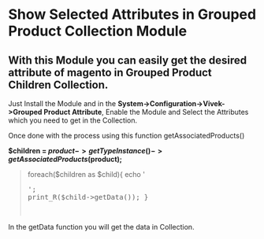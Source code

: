 # Show Selected Attributes in Grouped Product Collection Module

## With this Module you can easily get the desired attribute of magento in Grouped Product Children Collection.

Just Install the Module and in the **System->Configuration->Vivek->Grouped Product Attribute**, Enable the Module and Select the Attributes which you need to get in the Collection.

Once done with the process using this function getAssociatedProducts()

**$children = $product->getTypeInstance()->getAssociatedProducts($product);**

>foreach($children as $child){ 
>echo '<pre/>'; 
>print_R($child->getData());
>}

In the getData function you will get the data in Collection.






